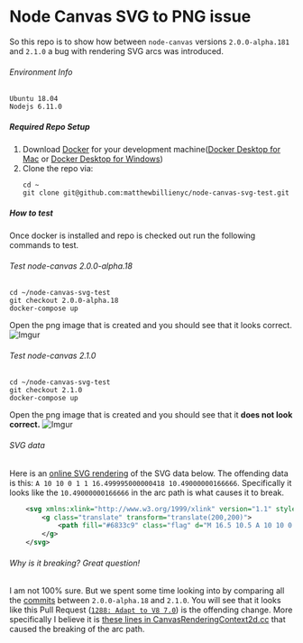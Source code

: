 # Node Canvas SVG to PNG issue
So this repo is to show how between `node-canvas` versions `2.0.0-alpha.181` and `2.1.0` a bug with rendering SVG arcs was introduced. 

###### Environment Info
```
Ubuntu 18.04
Nodejs 6.11.0
```

##### Required Repo Setup
1. Download [Docker](https://docs.docker.com/) for your development machine([Docker Desktop for Mac](https://docs.docker.com/docker-for-mac/install/) or [Docker Desktop for Windows](https://docs.docker.com/docker-for-windows/install/))
2. Clone the repo via: 
      ```
      cd ~
      git clone git@github.com:matthewbillienyc/node-canvas-svg-test.git
      ```

##### How to test
Once docker is installed and repo is checked out run the following commands to test.

###### Test node-canvas 2.0.0-alpha.18
```
cd ~/node-canvas-svg-test
git checkout 2.0.0-alpha.18
docker-compose up
```
Open the png image that is created and you should see that it looks correct.
![Imgur](https://i.imgur.com/Slw4Wvf.png)

###### Test node-canvas 2.1.0
```
cd ~/node-canvas-svg-test
git checkout 2.1.0
docker-compose up
```
Open the png image that is created and you should see that it **does not look correct.**
![Imgur](https://i.imgur.com/vH4nOcm.png)

###### SVG data
Here is an [online SVG rendering](https://codepen.io/KFoxder/pen/bZEJmW) of the SVG data below. The offending data is this: `A 10 10 0 1 1 16.499995000000418 10.49000000166666`. Specifically it looks like the `10.49000000166666` in the arc path is what causes it to break.
```svg
    <svg xmlns:xlink="http://www.w3.org/1999/xlink" version="1.1" style="font-family:RobotoCondensed;font-size:12px;" xmlns="http://www.w3.org/2000/svg" width="400" height="400" viewBox="0 0 400 400">
        <g class="translate" transform="translate(200,200)">
            <path fill="#6833c9" class="flag" d="M 16.5 10.5 A 10 10 0 1 1 16.499995000000418 10.49000000166666 Z M 6.5 20.5 L 6.5 29.531480378285778" stroke="#6833c9" stroke-width="1"></path>
        </g>
    </svg>
```

###### Why is it breaking? Great question!

I am not 100% sure. But we spent some time looking into by comparing all the [commits](https://github.com/Automattic/node-canvas/compare/586b395afb4a7...a5921f6#diff-d52111b9458a13e196dab8299f822c29R2509) between `2.0.0-alpha.18` and `2.1.0`. You will see that it looks like this Pull Request ([`1288: Adapt to V8 7.0`](https://github.com/Automattic/node-canvas/pull/1288)) is the offending change. More specifically I believe it is [these lines in CanvasRenderingContext2d.cc](https://github.com/Automattic/node-canvas/blob/master/src/CanvasRenderingContext2d.cc#L2813-L2826) that caused the breaking of the arc path.
